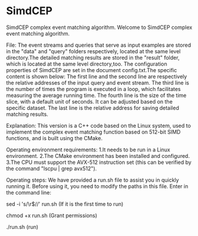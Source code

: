 # SimdCEP
SimdCEP complex event matching algorithm. 
Welcome to SimdCEP complex event matching algorithm. 

File:
The event streams and queries that serve as input examples are stored in the "data" and "query" folders respectively, located at the same level directory.The detailed matching results are stored in the "result" folder, which is located at the same level directory,too.
The configuration properties of SimdCEP are set in the document config.txt.The specific content is shown below:
The first line and the second line are respectively the relative addresses of the input query and event stream.
The third line is the number of times the program is executed in a loop, which facilitates measuring the average running time.
The fourth line is the size of the time slice, with a default unit of seconds. It can be adjusted based on the specific dataset.
The last line is the relative address for saving detailed matching results.

Explanation:
This version is a C++ code based on the Linux system, used to implement the complex event matching function based on 512-bit SIMD functions, and is built using the CMake.

Operating environment requirements:
1.It needs to be run in a Linux environment.
2.The CMake environment has been installed and configured.
3.The CPU must support the AVX-512 instruction set (this can be verified by the command "lscpu | grep avx512").

Operating steps:
We have provided a run.sh file to assist you in quickly running it. Before using it, you need to modify the paths in this file.
Enter in the command line:

sed -i 's/\r$//' run.sh  (If it is the first time to run)

chmod +x run.sh (Grant permissions)

./run.sh (run)
